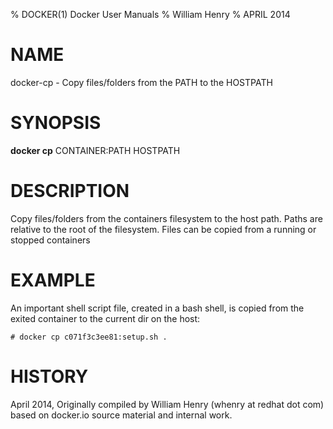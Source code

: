 % DOCKER(1) Docker User Manuals
% William Henry
% APRIL 2014
# NAME
docker-cp - Copy files/folders from the PATH to the HOSTPATH

# SYNOPSIS
**docker cp** CONTAINER:PATH HOSTPATH

# DESCRIPTION
Copy files/folders from the containers filesystem to the host
path.  Paths are relative to the root of the filesystem. Files
 can be copied from a running or stopped containers

# EXAMPLE
An important shell script file, created in a bash shell, is copied from
the exited container to the current dir on the host:

    # docker cp c071f3c3ee81:setup.sh .

# HISTORY
April 2014, Originally compiled by William Henry (whenry at redhat dot com)
based on docker.io source material and internal work.

